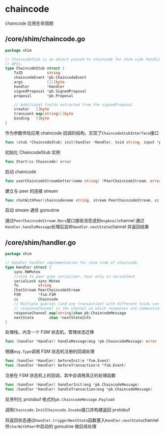 # chaincode

chaincode 应用生命周期

## /core/shim/chaincode.go

```go
package shim
```

```go
// ChaincodeStub is an object passed to chaincode for shim side handling of
// APIs.
type ChaincodeStub struct {
    TxID           string
    chaincodeEvent *pb.ChaincodeEvent
    args           [][]byte
    handler        *Handler
    signedProposal *pb.SignedProposal
    proposal       *pb.Proposal

    // Additional fields extracted from the signedProposal
    creator   []byte
    transient map[string][]byte
    binding   []byte
}
```

作为参数传给应用 chaincode 回调的结构，实现了`ChaincodeStubInterface`接口

```go
func (stub *ChaincodeStub) init(handler *Handler, txid string, input *pb.ChaincodeInput, signedProposal *pb.SignedProposal) error
```

初始化 ChaincodeStub 实例

```go
func Start(cc Chaincode) error
```

启动 chaincode

```go
func userChaincodeStreamGetter(name string) (PeerChaincodeStream, error)
```

建立与 peer 的连接 stream

```go
func chatWithPeer(chaincodename string, stream PeerChaincodeStream, cc Chaincode) error
```

启动 stream 通信 goroutine

通过`PeerChaincodeStream.Recv`接口接收消息送到`msgAvail`channel
通过`Handler.handleMessage`处理后监听`Handler.nextState`channel 并返回结果

## /core/shim/handler.go

```go
package shim
```

```go
// Handler handler implementation for shim side of chaincode.
type Handler struct {
    sync.RWMutex
    //shim to peer grpc serializer. User only in serialSend
    serialLock sync.Mutex
    To         string
    ChatStream PeerChaincodeStream
    FSM        *fsm.FSM
    cc         Chaincode
    // Multiple queries (and one transaction) with different txids can be executing in parallel for this chaincode
    // responseChannel is the channel on which responses are communicated by the shim to the chaincodeStub.
    responseChannel map[string]chan pb.ChaincodeMessage
    nextState       chan *nextStateInfo
}
```

处理栈，内含一个 FSM 状态机，管理状态迁移

```go
func (handler *Handler) handleMessage(msg *pb.ChaincodeMessage) error
```

根据`msg.Type`调用 FSM 状态机注册的回调处理

```go
func (handler *Handler) beforeInit(e *fsm.Event)
func (handler *Handler) beforeTransaction(e *fsm.Event)
```

注册在 FSM 状态机上的回调，其中会调用真正的处理函数

```go
func (handler *Handler) handlerInit(msg *pb.ChaincodeMessage)
func (handler *Handler) handleTransaction(msg *pb.ChaincodeMessage)
```

反序列化 protobuf 格式的`pb.ChaincodeMessage.Payload`

调用`Chaincode.Init`/`Chaincode.Invoke`接口并构建返回 protobuf

将返回状态通过`Handler.triggerNextState`函数塞入`Handler.nextState`channel 供`charWithPeer`中启动的 goroutine 做后续处理
